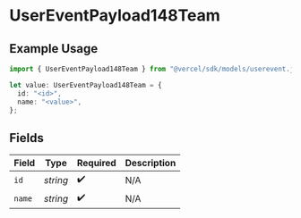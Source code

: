 # UserEventPayload148Team

## Example Usage

```typescript
import { UserEventPayload148Team } from "@vercel/sdk/models/userevent.js";

let value: UserEventPayload148Team = {
  id: "<id>",
  name: "<value>",
};
```

## Fields

| Field              | Type               | Required           | Description        |
| ------------------ | ------------------ | ------------------ | ------------------ |
| `id`               | *string*           | :heavy_check_mark: | N/A                |
| `name`             | *string*           | :heavy_check_mark: | N/A                |